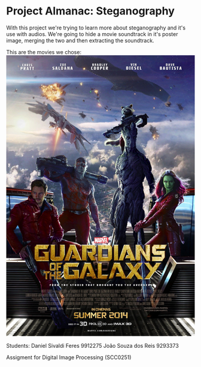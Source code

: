 # Project Almanac: Steganography

With this project we're trying to learn more about steganography and it's use with audios. We're going to hide a movie soundtrack in it's poster image, merging the two and then extracting the soundtrack. 

This are the movies we chose:
![alt text](https://github.com/danisivaldi/pdi/blob/master/guardiansofthegalaxy.jpg)

Students:
Daniel Sivaldi Feres 9912275
João Souza dos Reis  9293373

Assigment for Digital Image Processing (SCC0251)
